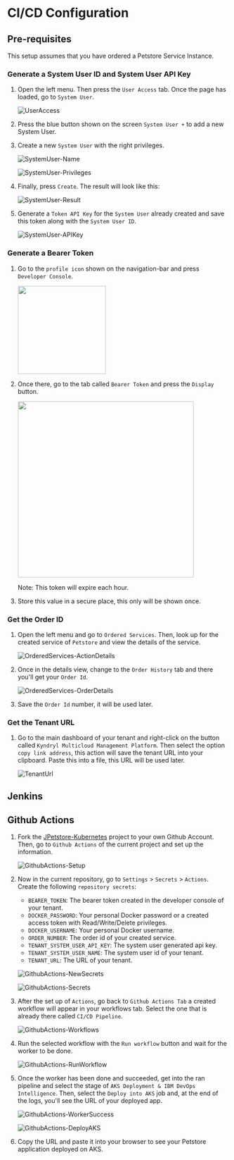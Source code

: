 # CI/CD Configuration
## Pre-requisites

This setup assumes that you have ordered a Petstore Service Instance.

### Generate a System User ID and System User API Key

1. Open the left menu. Then press the `User Access` tab. Once the page has loaded, go to `System User`.
   
   ![UserAccess](images/UserAccess-SystemUsers.png)

2. Press the blue button shown on the screen `System User +` to add a new System User.
3. Create a new `System User` with the right privileges.

   ![SystemUser-Name](images/CreateSystemUser-Name.png)


   ![SystemUser-Privileges](images/CreateSystemUser-Privileges.png)

4. Finally, press `Create`. The result will look like this:
   
   ![SystemUser-Result](images/CreateSystemUser-Result.png)

5. Generate a `Token API Key` for the `System User` already created and save this token along with the `System User ID`.

   ![SystemUser-APIKey](images/CreateSystemUser-APIKey.png)


### Generate a Bearer Token

1. Go to the `profile icon` shown on the navigation-bar and press `Developer Console`.


   <img src="images/Profile-DeveloperConsole.png" style="width:200px;">

2. Once there, go to the tab called `Bearer Token` and press the `Display` button. 

   <img src="images/DeveloperConsole-BearerToken.png" style="width:400px;">

   Note: This token will expire each hour.

3. Store this value in a secure place, this only will be shown once.

### Get the Order ID

1. Open the left menu and go to `Ordered Services`. Then, look up for the created service of `Petstore` and view the details of the service.
   
   ![OrderedServices-ActionDetails](images/OrderedServices-ActionDetails.png)

2. Once in the details view, change to the `Order History` tab and there you'll get your `Order Id`.

   ![OrderedServices-OrderDetails](images/OrderedServices-OrderDetails.png)

3. Save the `Order Id` number, it will be used later.

### Get the Tenant URL

1. Go to the main dashboard of your tenant and right-click on the button called `Kyndryl Multicloud Management Platform`. Then select the option `copy link address`, this action will save the tenant URL into your clipboard. Paste this into a file, this URL will be used later.
   
   ![TenantUrl](images/TenantUrl.png)

## Jenkins

## Github Actions

1. Fork the [JPetstore-Kubernetes](https://github.com/mcmpdemoeng/jpetstore-kubernetes) project to your own Github Account. Then, go to `Github Actions` of the current project and set up the information.
   
   ![GithubActions-Setup](images/GithubActions-Setup.png)

2. Now in the current repository, go to `Settings` > `Secrets` > `Actions`. Create the following `repository secrets`:
   
   - `BEARER_TOKEN`: The bearer token created in the developer console of your tenant.
   - `DOCKER_PASSWORD`: Your personal Docker password or a created access token with Read/Write/Delete privileges.
   - `DOCKER_USERNAME`: Your personal Docker username.
   - `ORDER_NUMBER`: The order id of your created service.
   - `TENANT_SYSTEM_USER_API_KEY`: The system user generated api key.
   - `TENANT_SYSTEM_USER_NAME`: The system user id of your tenant.
   - `TENANT_URL`: The URL of your tenant.

   ![GithubActions-NewSecrets](images/ActionsSecrets-NewSecret.png)

   ![GithubActions-Secrets](images/ActionsSecrets-Secrets.png)

3. After the set up of `Actions`, go back to `Github Actions Tab` a created workflow will appear in your workflows tab. Select the one that is already there called `CI/CD Pipeline`.

   ![GithubActions-Workflows](images/GithubActions-Workflows.png)

4. Run the selected workflow with the `Run workflow` button and wait for the worker to be done.

   ![GithubActions-RunWorkflow](images/GithubActions-RunWorkflow.png)

5. Once the worker has been done and succeeded, get into the ran pipeline and select the stage of `AKS Deployment & IBM DevOps Intelligence`. Then, select the `Deploy into AKS` job and, at the end of the logs, you'll see the URL of your deployed app.

   ![GithubActions-WorkerSuccess](images/GithubActions-WorkerSuccess.png)

   ![GithubActions-DeployAKS](images/GithubActions-DeployAKS.png)

6. Copy the URL and paste it into your browser to see your Petstore application deployed on AKS.